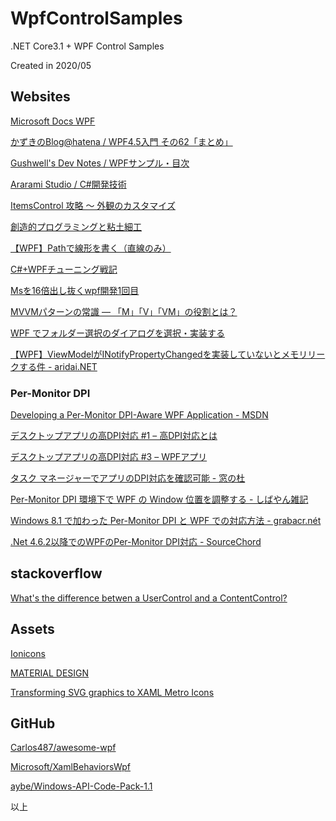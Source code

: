 # WpfControlSamples

.NET Core3.1 + WPF Control Samples

Created in 2020/05



## Websites

[Microsoft Docs WPF](https://docs.microsoft.com/ja-jp/dotnet/framework/wpf/)

[かずきのBlog@hatena / WPF4.5入門 その62「まとめ」](https://blog.okazuki.jp/entry/2014/12/27/200015)

[Gushwell's Dev Notes / WPFサンプル・目次](http://gushwell.ldblog.jp/archives/52313900.html)

[Ararami Studio / C#開発技術](https://araramistudio.jimdo.com/%E6%8A%80%E8%A1%93%E6%83%85%E5%A0%B1/c-%E9%96%8B%E7%99%BA%E6%8A%80%E8%A1%93/)

[ItemsControl 攻略 ～ 外観のカスタマイズ](http://grabacr.net/archives/1240)

[創造的プログラミングと粘土細工](http://pro.art55.jp/)

[【WPF】Pathで線形を書く（直線のみ）](https://qiita.com/LemonLeaf/items/c089bbb497f53b59e0b4)

[C#+WPFチューニング戦記](http://proprogrammer.hatenadiary.jp/)

[Msを16倍出し抜くwpf開発1回目](https://www.slideshare.net/cct-inc/ms16wpf1)

[MVVMパターンの常識 ― 「M」「V」「VM」の役割とは？](https://www.atmarkit.co.jp/fdotnet/chushin/greatblogentry_02/greatblogentry_02_01.html)

[WPF でフォルダー選択のダイアログを選択・実装する](https://shikaku-sh.hatenablog.com/entry/wpf-folder-selection-dialog)

[【WPF】ViewModelがINotifyPropertyChangedを実装していないとメモリリークする件 - aridai.NET](https://aridai.net/articles/15.html)



### Per-Monitor DPI

[Developing a Per-Monitor DPI-Aware WPF Application - MSDN](http://msdn.microsoft.com/en-us/library/windows/desktop/ee308410(v=vs.85).aspx)

[デスクトップアプリの高DPI対応 #1 – 高DPI対応とは](https://nishy-software.com/ja/dev-sw/windows-high-dpi-desktop-app-1/)

[デスクトップアプリの高DPI対応 #3 – WPFアプリ](https://nishy-software.com/ja/dev-sw/windows-high-dpi-desktop-app-3/)

[タスク マネージャーでアプリのDPI対応を確認可能 - 窓の杜](https://forest.watch.impress.co.jp/docs/news/1148530.html)

[Per-Monitor DPI 環境下で WPF の Window 位置を調整する - しばやん雑記](https://blog.shibayan.jp/entry/20190612/1560267647)

[Windows 8.1 で加わった Per-Monitor DPI と WPF での対応方法 - grabacr.nét](http://grabacr.net/archives/1132)

[.Net 4.6.2以降でのWPFのPer-Monitor DPI対応 - SourceChord](http://sourcechord.hatenablog.com/entry/2016/12/14/081112)




## stackoverflow

[What's the difference betwen a UserControl and a ContentControl?](https://stackoverflow.com/questions/18781679/whats-the-difference-betwen-a-usercontrol-and-a-contentcontrol)



## Assets

[Ionicons](https://ionicons.com/)

[MATERIAL DESIGN](https://material.io/resources/icons/?style=baseline)

[Transforming SVG graphics to XAML Metro Icons](https://blogs.u2u.be/diederik/post/Transforming-SVG-graphics-to-XAML-Metro-Icons)



## GitHub

[Carlos487/awesome-wpf](https://github.com/Carlos487/awesome-wpf)

[Microsoft/XamlBehaviorsWpf](https://github.com/Microsoft/XamlBehaviorsWpf)

[aybe/Windows-API-Code-Pack-1.1](https://github.com/aybe/Windows-API-Code-Pack-1.1)



以上
